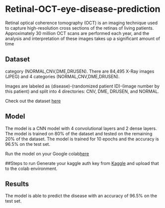 # Retinal-OCT-eye-disease-prediction

Retinal optical coherence tomography (OCT) is an imaging technique used to capture high-resolution cross sections of the retinas of living patients. Approximately 30 million OCT scans are performed each year, and the analysis and interpretation of these images takes up a significant amount of time
 
## Dataset
category (NORMAL,CNV,DME,DRUSEN). There are 84,495 X-Ray images (JPEG) and 4 categories (NORMAL,CNV,DME,DRUSEN).

Images are labeled as (disease)-(randomized patient ID)-(image number by this patient) and split into 4 directories: CNV, DME, DRUSEN, and NORMAL.

Check out the dataset [here](https://www.kaggle.com/paultimothymooney/kermany2018)

## Model
The model is a CNN model with 4 convolutional layers and 2 dense layers. The model is trained on 80% of the dataset and tested on the remaining 20% of the dataset. The model is trained for 10 epochs and the accuracy is 96.5% on the test set.

Run the model on your Google colab[here](https://colab.research.google.com)

##Steps to run
Generate your kaggle auth key from [Kaggle](https://www.kaggle.com/) and upload that to the colab environment.

## Results
The model is able to predict the disease with an accuracy of 96.5% on the test set.
